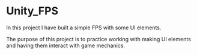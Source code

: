 # Unity_FPS
 
In this project I have built a simple FPS with some UI elements.

The purpose of this project is to practice working with making UI elements and having them interact 
with game mechanics.
